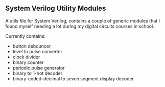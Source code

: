 ## System Verilog Utility Modules

A utils file for System Verilog, contains a couple of generic modules that I found myself needing a lot during my digital circuits courses in school.

Currently contains:
- button debouncer
- level to pulse converter 
- clock divider
- binary counter
- periodic pulse generator
- binary to 1-hot decoder
- binary-coded-decimal to seven segment display decoder
